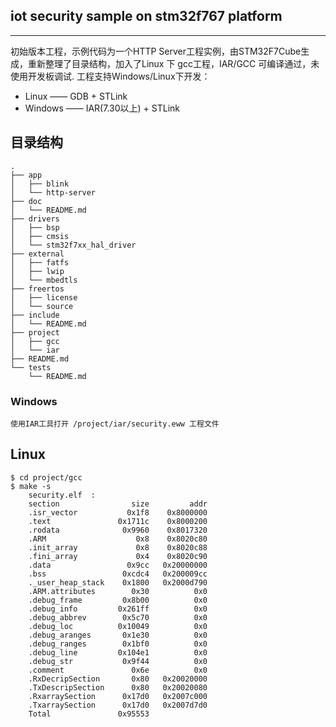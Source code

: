 ## iot security sample on stm32f767 platform   
********************************************
初始版本工程，示例代码为一个HTTP Server工程实例，由STM32F7Cube生成，重新整理了目录结构，加入了Linux 下 gcc工程，IAR/GCC 可编译通过，未使用开发板调试. 
工程支持Windows/Linux下开发：
- Linux —— GDB + STLink
- Windows —— IAR(7.30以上) + STLink

## 目录结构
```
.
├── app
│   ├── blink
│   └── http-server
├── doc
│   └── README.md
├── drivers
│   ├── bsp
│   ├── cmsis
│   └── stm32f7xx_hal_driver
├── external
│   ├── fatfs
│   ├── lwip
│   └── mbedtls
├── freertos
│   ├── license
│   └── source
├── include
│   └── README.md
├── project
│   ├── gcc
│   └── iar
├── README.md
└── tests
	└── README.md
```
### Windows
```
使用IAR工具打开 /project/iar/security.eww 工程文件
```
## Linux
```
$ cd project/gcc
$ make -s
	security.elf  :
	section                size         addr
	.isr_vector           0x1f8    0x8000000
	.text               0x1711c    0x8000200
	.rodata              0x9960    0x8017320
	.ARM                    0x8    0x8020c80
	.init_array             0x8    0x8020c88
	.fini_array             0x4    0x8020c90
	.data                 0x9cc   0x20000000
	.bss                 0xcdc4   0x200009cc
	._user_heap_stack    0x1800   0x2000d790
	.ARM.attributes        0x30          0x0
	.debug_frame         0x8b00          0x0
	.debug_info         0x261ff          0x0
	.debug_abbrev        0x5c70          0x0
	.debug_loc          0x10049          0x0
	.debug_aranges       0x1e30          0x0
	.debug_ranges        0x1bf0          0x0
	.debug_line         0x104e1          0x0
	.debug_str           0x9f44          0x0
	.comment               0x6e          0x0
	.RxDecripSection       0x80   0x20020000
	.TxDescripSection      0x80   0x20020080
	.RxarraySection      0x17d0   0x2007c000
	.TxarraySection      0x17d0   0x2007d7d0
	Total               0x95553

```

